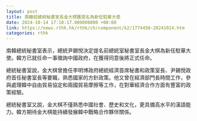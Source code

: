 ```yaml
---
layout: post
title: 南韓前總統秘書室長金大棋獲提名為新任駐華大使
date: 2024-10-14 17:10:17.000000000 +08:00
link: https://news.rthk.hk/rthk/ch/component/k2/1774450-20241014.htm
categories: rthk
---
```


南韓總統秘書室表示，總統尹錫悅決定提名前總統室秘書室長金大棋為新任駐華大使。韓方已就任命一事徵詢中國政府，在獲得同意後將正式任命。

總統秘書室說，金大棋曾擔任李明博政府總統經濟首席秘書和政策室長、尹錫悅政府首任秘書室長等要職，熟悉國家的方針政策。他又曾在經濟部門長時間工作，參與處理韓中自由貿易協定和兩國貿易摩擦等工作，在對華經濟合作方面有豐富的政策經驗。

總統秘書室又說，金大棋不僅熟悉中國社會、歷史和文化，更具備高水平的漢語能力。韓方期待金大棋能持續發展韓中戰略合作夥伴關係。
